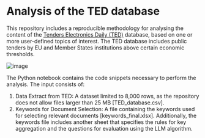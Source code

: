 # Analysis of the TED database 

This repository includes a reproducible methodology for analysing the content of the [Tenders Electronics Daily (TED)](https://ted.europa.eu/en/) database, based on one or more user-defined topics of interest. The TED database includes public tenders by EU and Member States institutions above certain economic thresholds.

![image](https://github.com/eurogeoss/TED-analysis/assets/14758434/9d1fb1d3-3b27-4920-b7a2-6b5db431e44f)

The Python notebook contains the code snippets necessary to perform the analysis. The input consists of:

1) Data Extract from TED: A dataset limited to 8,000 rows, as the repository does not allow files larger than 25 MB [TED_database.csv].
2) Keywords for Document Selection: A file containing the keywords used for selecting relevant documents [keywords_final.xlsx].
Additionally, the keywords file includes another sheet that specifies the rules for key aggregation and the questions for evaluation using the LLM algorithm.

